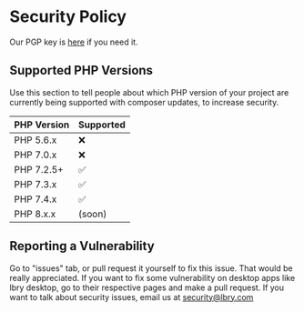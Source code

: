 # Security Policy
Our PGP key is [here](https://keybase.io/lbry/key.asc) if you need it.

## Supported PHP Versions

Use this section to tell people about which PHP version of your project are
currently being supported with composer updates, to increase security.

| PHP Version |      Supported     |
| ----------- |      ---------     |
| PHP 5.6.x   | :x:                |
| PHP 7.0.x   | :x:                |
| PHP 7.2.5+  | :white_check_mark: |
| PHP 7.3.x   | :white_check_mark: |
| PHP 7.4.x   | :white_check_mark: |
| PHP 8.x.x   | (soon)             |

## Reporting a Vulnerability

Go to "issues" tab, or pull request it yourself to fix this issue. That would be really appreciated.
If you want to fix some vulnerability on desktop apps like lbry desktop, go to their respective pages and make a pull request.
If you want to talk about security issues, email us at [security@lbry.com](mailto:security@lbry.com)

